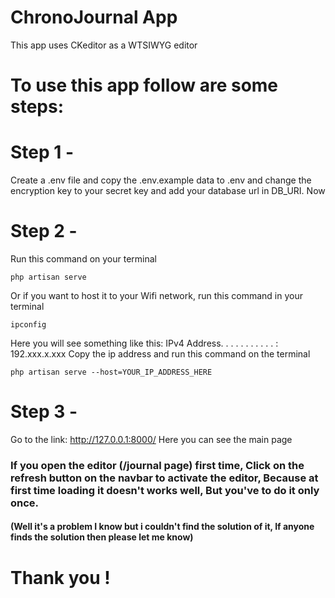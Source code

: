 # ChronoJournal App
This app uses CKeditor as a WTSIWYG editor
# To use this app follow are some steps:

# Step 1 -
Create a .env file and copy the .env.example data to .env and change the encryption key to your secret key and add your database url in DB_URI. Now

# Step 2 -
Run this command on your terminal
```console
php artisan serve
```
Or if you want to host it to your Wifi network, run this command in your terminal
```console
ipconfig
```
Here you will see something like this:
IPv4 Address. . . . . . . . . . . : 192.xxx.x.xxx
Copy the ip address and run this command on the terminal
```console
php artisan serve --host=YOUR_IP_ADDRESS_HERE
```

# Step 3 -
Go to the link: 
http://127.0.0.1:8000/
Here you can see the main page

### If you open the editor (/journal page) first time, Click on the refresh button on the navbar to activate the editor, Because at first time loading it doesn't works well, But you've to do it only once.
#### (Well it's a problem I know but i couldn't find the solution of it, If anyone finds the solution then please let me know)
# Thank you !   
